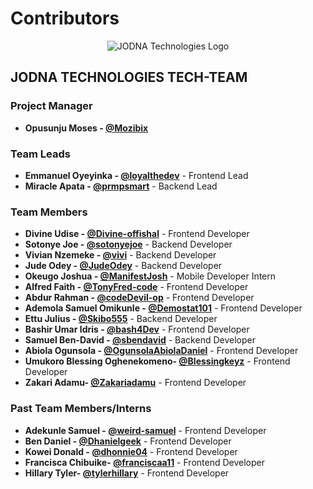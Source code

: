 # Contributors

<p align="center">
  <img src="./assets/jodnalogo.png" alt="JODNA Technologies Logo">
</p>

## JODNA TECHNOLOGIES TECH-TEAM

### Project Manager

- **Opusunju Moses - [@Mozibix](https://github.com/Mozibix)**

### Team Leads

- **Emmanuel Oyeyinka - [@loyalthedev](https://github.com/loyalthedev)** - Frontend Lead
- **Miracle Apata - [@prmpsmart](https://github.com/prmpsmart)** - Backend Lead

### Team Members

- **Divine Udise - [@Divine-offishal](https://github.com/Divine-offishal)** - Frontend Developer
- **Sotonye Joe - [@sotonyejoe](https://github.com/sotonyejoe)** - Backend Developer
- **Vivian Nzemeke - [@vivi](https://github.com/vivinero)** - Backend Developer
- **Jude Odey - [@JudeOdey](https://github.com/odey123)** - Backend Developer
- **Okeugo Joshua - [@ManifestJosh](https://github.com/ManifestJosh)** - Mobile Developer Intern
- **Alfred Faith - [@TonyFred-code](https://github.com/TonyFred-code/)** - Frontend Developer
- **Abdur Rahman - [@codeDevil-op](https://github.com/codeDevil-op)** - Frontend Developer
- **Ademola Samuel Omikunle - [@Demostat101](https://github.com/Demostat101)** - Frontend Developer
- **Ettu Julius - [@Skibo555](https://github.com/Skibo555)** - Backend Developer
- **Bashir Umar Idris - [@bash4Dev](https://github.com/bash4dev)** - Frontend Developer
- **Samuel Ben-David - [@sbendavid](https://github.com/sbendavid)** - Backend Developer
- **Abiola Ogunsola - [@OgunsolaAbiolaDaniel](https://github.com/OgunsolaAbiolaDaniel)** - Frontend Developer
- **Umukoro Blessing Oghenekomeno- [@Blessingkeyz](https://github.com/blessingkeyz)** - Frontend Developer
- **Zakari Adamu- [@Zakariadamu](https://github.com/zakariadamu)** - Frontend Developer

###

### Past Team Members/Interns

- **Adekunle Samuel - [@weird-samuel](https://github.com/weird-samuel)** - Frontend Developer
- **Ben Daniel - [@Dhanielgeek](https://github.com/Dhanielgeek)** - Frontend Developer
- **Kowei Donald - [@dhonnie04](https://github.com/dhonnie04)** - Frontend Developer
- **Francisca Chibuike- [@franciscaa11](https://github.com/franciscaa11)** - Frontend Developer
- **Hillary Tyler- [@tylerhillary](https://github.com/tylerhillary)** - Frontend Developer
